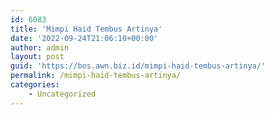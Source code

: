 ```yaml
---
id: 6083
title: 'Mimpi Haid Tembus Artinya'
date: '2022-09-24T21:06:10+00:00'
author: admin
layout: post
guid: 'https://bos.awn.biz.id/mimpi-haid-tembus-artinya/'
permalink: /mimpi-haid-tembus-artinya/
categories:
    - Uncategorized
---
```



